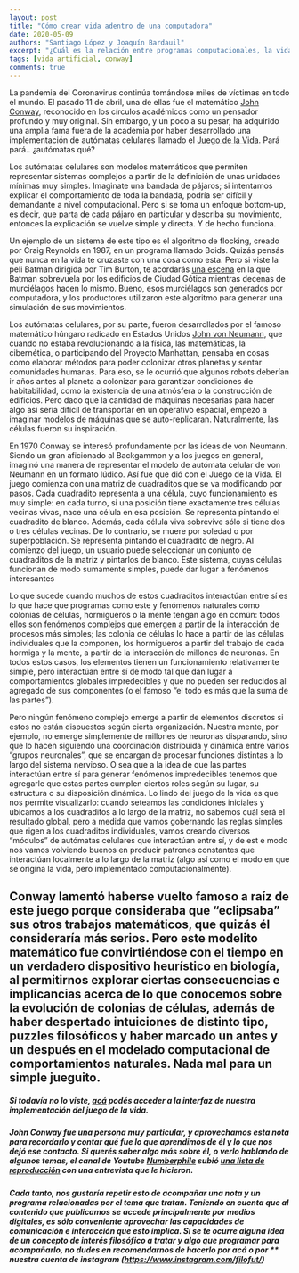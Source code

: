 ```yaml
---
layout: post
title: "Cómo crear vida adentro de una computadora"
date: 2020-05-09
authors: "Santiago López y Joaquín Bardauil"
excerpt: "¿Cuál es la relación entre programas computacionales, la vida y el caos?"
tags: [vida artificial, conway]
comments: true
---
```



La pandemia del Coronavirus continúa tomándose miles de víctimas en todo el mundo. El pasado 11 de abril, una de ellas fue el matemático [John Conway](https://es.wikipedia.org/wiki/John_Horton_Conway), reconocido en los círculos académicos como un pensador profundo y muy original. Sin embargo, y un poco a su pesar, ha adquirido una amplia fama fuera de la academia por haber desarrollado una implementación de autómatas celulares llamado el [Juego de la Vida](https://filosofiadelfuturo.com/assets/scripts/lifeGame.html). Pará pará.. ¿autómatas qué?

Los autómatas celulares son modelos matemáticos que permiten representar sistemas complejos a partir de la definición de unas unidades mínimas muy simples. Imaginate una bandada de pájaros; si intentamos explicar el comportamiento de toda la bandada, podría ser difícil y demandante a nivel computacional. Pero si se toma un enfoque bottom-up, es decir, que parta de cada pájaro en particular y describa su movimiento, entonces la explicación se vuelve simple y directa. Y de hecho funciona.

Un ejemplo de un sistema de este tipo es el algoritmo de flocking, creado por Craig Reynolds en 1987, en un programa llamado Boids. Quizás pensás que nunca en la vida te cruzaste con una cosa como esta. Pero si viste la peli Batman dirigida por Tim Burton, te acordarás [una escena](https://www.youtube.com/watch?v=jCVwdeAobYc) en la que Batman sobrevuela por los edificios de Ciudad Gótica mientras decenas de murciélagos hacen lo mismo. Bueno, esos murciélagos son generados por computadora, y los productores utilizaron este algoritmo para generar una  simulación de sus movimientos.

Los autómatas celulares, por su parte, fueron desarrollados por el famoso matemático húngaro radicado en Estados Unidos [John von Neumann](https://es.wikipedia.org/wiki/John_von_Neumann), que cuando no estaba revolucionando a la física, las matemáticas, la cibernética, o participando del Proyecto Manhattan,  pensaba en cosas como elaborar métodos para poder colonizar otros planetas y sentar comunidades humanas. Para eso,  se le ocurrió que algunos robots deberían ir años antes al planeta a colonizar para garantizar condiciones de habitabilidad, como la existencia de una atmósfera o la construcción de edificios. Pero dado que la cantidad de máquinas necesarias para hacer algo así sería difícil de transportar en un operativo espacial, empezó a imaginar modelos de máquinas que se auto-replicaran. Naturalmente, las células fueron su inspiración.

En 1970 Conway se interesó profundamente por las ideas de von Neumann. Siendo un gran aficionado al Backgammon y a los juegos en general, imaginó una manera de representar el modelo de autómata celular de von Neumann en un formato lúdico. Así fue que dió con el Juego de la Vida. El juego comienza con una matriz de cuadraditos que se va modificando por pasos. Cada cuadradito representa a una célula, cuyo funcionamiento es muy simple: en cada turno, si una posición tiene exactamente tres células vecinas vivas, nace una célula en esa posición. Se representa pintando el cuadradito de blanco. Además, cada célula viva sobrevive sólo si tiene dos o tres células vecinas. De lo contrario, se muere por soledad o por superpoblación. Se representa pintando el cuadradito de negro. Al comienzo del juego, un usuario puede seleccionar un conjunto de cuadraditos de la matriz y pintarlos de blanco. Este sistema, cuyas células funcionan de modo sumamente simples, puede dar lugar a fenómenos interesantes

Lo que sucede cuando muchos de estos cuadraditos interactúan entre sí es lo que hace que programas como este y fenómenos naturales como colonias de células, hormigueros o la mente tengan algo en común: todos ellos son fenómenos complejos que emergen a partir de la interacción de procesos más simples; las colonia de células lo hace a partir de las células individuales que la componen, los hormigueros a partir del trabajo de cada hormiga y la mente, a partir de la interacción de millones de neuronas.  En todos estos casos, los elementos tienen un funcionamiento relativamente simple, pero interactúan entre sí de modo tal que dan lugar a comportamientos globales impredecibles y que no pueden ser reducidos al agregado de sus componentes (o el famoso “el todo es más que la suma de las partes”).

Pero ningún fenómeno complejo emerge a partir de elementos discretos si estos no están dispuestos según cierta organización. Nuestra mente, por ejemplo, no emerge simplemente de millones de neuronas disparando, sino que lo hacen siguiendo una coordinación distribuida y  dinámica entre varios “grupos neuronales”, que se encargan de procesar funciones distintas a lo largo del sistema nervioso. O sea que a la idea de que las partes interactúan entre sí para generar fenómenos impredecibles tenemos que agregarle que estas partes cumplen ciertos roles según su lugar, su estructura o su disposición dinámica. Lo lindo del juego de la vida es que nos permite visualizarlo: cuando seteamos las condiciones iniciales y ubicamos a los cuadraditos a lo largo de la matriz, no sabemos cuál será el resultado global, pero a medida que vamos gobernando las reglas simples que rigen a los cuadraditos individuales, vamos creando diversos “módulos” de autómatas celulares que interactúan entre sí, y de est
e modo nos vamos volviendo buenos en producir patrones constantes que interactúan localmente a lo largo de la matriz (algo así como el modo en que se origina la vida, pero implementado computacionalmente).

Conway lamentó haberse vuelto famoso a raíz de este juego porque consideraba que “eclipsaba” sus otros trabajos matemáticos, que quizás él consideraría más serios. Pero este modelito matemático fue convirtiéndose con el tiempo en un verdadero dispositivo heurístico en biología, al permitirnos explorar ciertas consecuencias e implicancias acerca de lo que conocemos sobre la evolución de colonias de células, además de haber despertado intuiciones de distinto tipo, puzzles filosóficos y haber marcado un antes y un después en el modelado computacional de comportamientos naturales. Nada mal para un simple jueguito.
---

##### Si todavía no lo viste, [acá](https://filosofiadelfuturo.com/assets/scripts/lifeGame.html) podés acceder a la interfaz de nuestra implementación del juego de la vida.

##### John Conway fue una persona muy particular, y aprovechamos esta nota para recordarlo y contar qué fue lo que aprendimos de él y lo que nos dejó ese contacto. Si querés saber algo más sobre él, o verlo hablando de algunos temas, el canal de Youtube [Numberphile](https://www.youtube.com/channel/UCoxcjq-8xIDTYp3uz647V5A) subió [una lista de reproducción](https://www.youtube.com/playlist?list=PLt5AfwLFPxWIL8XA1npoNAHseS-j1y-7V) con una entrevista que le hicieron.

##### Cada tanto, nos gustaría repetir esto de acompañar una nota y un programa relacionadas por el tema que tratan. Teniendo en cuenta que al contenido que publicamos se accede principalmente por medios digitales, es sólo conveniente aprovechar las capacidades de comunicación e interacción que esto implica. Si se te ocurre alguna idea de un concepto de interés filosófico a tratar y algo que programar para acompañarlo, no dudes en recomendarnos de hacerlo por acá o por ** nuestra cuenta de instagram (https://www.instagram.com/filofut/)